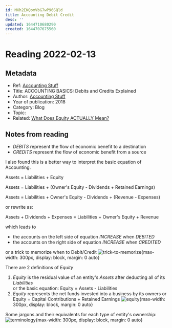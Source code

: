 ```yaml
---
id: MXh2EKQomVbG7wP96SQld
title: Accounting Debit Credit
desc: ''
updated: 1644710680290
created: 1644707675560
---
```

# Reading 2022-02-13

## Metadata

- Ref: [Accounting Stuff](https://www.youtube.com/watch?v=VhwZ9t2b3Zk)
- Title: ACCOUNTING BASICS: Debits and Credits Explained
- Author: [Accounting Stuff](https://www.youtube.com/channel/UCYJLdSmyKoXCbnd-pklMn5Q)
- Year of publication: 2018
- Category: Blog
- Topic: 
- Related: [What Does Equity ACTUALLY Mean?](https://www.youtube.com/watch?v=Fr5oHEYrT2A)

## Notes from reading

- *DEBITS* represent the flow of economic benefit to a destination
- *CREDITS* represent the flow of economic benefit from a source

I also found this is a better way to interpret the basic equation of Accounting.

Assets = Liabilities + Equity

Assets = Liabilities + (Owner's Equity - Dividends + Retained Earnings)

Assets = Liabilities + Owner's Equity - Dividends + (Revenue - Expenses)

or rewrite as:

Assets + Dividends + Expenses = Liabilities + Owner's Equity + Revenue

which leads to
- the accounts on the left side of equation *INCREASE* when *DEBITED*
- the accounts on the right side of equation *INCREASE* when *CREDITED*

or a trick to memorize when to Debit/Credit
![trick-to-memorize](https://ik.imagekit.io/casa/h7b-dendron/Screenshot_2022-02-13_002534_oh4oNR5xS.jpg?ik-sdk-version=javascript-1.4.3&updatedAt=1644708382880){max-width: 300px, display: block, margin: 0 auto}

There are 2 definitions of *Equity*
1. *Equity* is the residual value of an entity's *Assets* after deducting all of its *Liabilities*  
  or the basic equation: Equity = Assets - Liabilities
2. *Equity* represents the net funds invested into a business by its owners
  or Equity = Capital Contributions + Retained Earnings
![equity](https://ik.imagekit.io/casa/h7b-dendron/Screenshot_2022-02-13_003901_0ot3jrLcp.jpg?ik-sdk-version=javascript-1.4.3&updatedAt=1644709163430){max-width: 300px, display: block, margin: 0 auto}

Some jargons and their equivalents for each type of entity's ownership:
![terminology](https://ik.imagekit.io/casa/h7b-dendron/Screenshot_2022-02-13_005728_xBO3q-IxY.jpg?ik-sdk-version=javascript-1.4.3&updatedAt=1644710262173){max-width: 300px, display: block, margin: 0 auto}